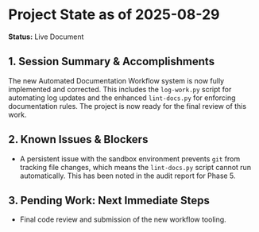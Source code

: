 # Project State as of 2025-08-29

**Status:** Live Document

## 1. Session Summary & Accomplishments

The new Automated Documentation Workflow system is now fully implemented and corrected. This includes the `log-work.py` script for automating log updates and the enhanced `lint-docs.py` for enforcing documentation rules. The project is now ready for the final review of this work.

## 2. Known Issues & Blockers

- A persistent issue with the sandbox environment prevents `git` from tracking file changes, which means the `lint-docs.py` script cannot run automatically. This has been noted in the audit report for Phase 5.

## 3. Pending Work: Next Immediate Steps

- Final code review and submission of the new workflow tooling.

